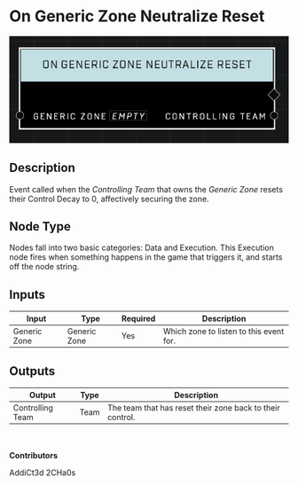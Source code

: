 # On Generic Zone Neutralize Reset
![](../../../.gitbook/assets/on-generic-zone-neutralize-reset.png)
## Description
Event called when the *Controlling Team* that owns the *Generic Zone* resets their Control Decay to 0, affectively securing the zone.

## Node Type
Nodes fall into two basic categories: Data and Execution. This Execution node fires when something happens in the game that triggers it, and starts off the node string.

## Inputs
| Input | Type | Required | Description |
|------------------|------------------|----------|--------------------------------------------------------------|
| Generic Zone | Generic Zone | Yes | Which zone to listen to this event for. |

## Outputs
| Output | Type | Description |
|------------------|------------------|--------------------------------------------------------------|
| Controlling Team | Team | The team that has reset their zone back to their control.|

\
\
**Contributors**

AddiCt3d 2CHa0s